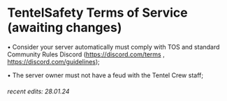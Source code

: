 # TentelSafety Terms of Service (awaiting changes)

• Consider your server automatically must comply with TOS and standard Community Rules Discord (https://discord.com/terms , https://discord.com/guidelines);

• The server owner must not have a feud with the Tentel Crew staff;

###### recent edits: 28.01.24
